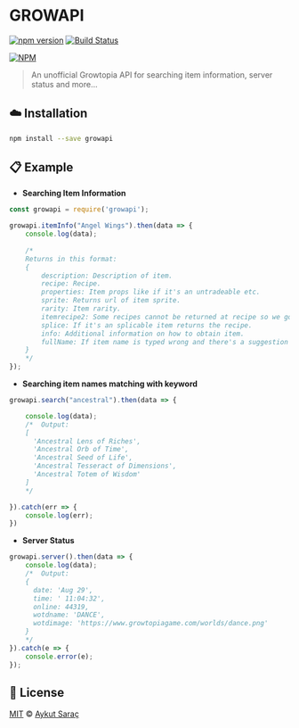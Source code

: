 # GROWAPI
[![npm version](https://badge.fury.io/js/growapi.svg)](https://badge.fury.io/js/growapi) [![Build Status](https://travis-ci.org/joemccann/dillinger.svg?branch=master)](https://travis-ci.org/joemccann/dillinger)

[![NPM](https://nodei.co/npm/growapi.png)](https://nodei.co/npm/growapi/) 

> An unofficial Growtopia API for searching item information, server status and more...

## :cloud: Installation
```sh
npm install --save growapi
```

## :clipboard: Example

- **Searching Item Information**
```js
const growapi = require('growapi');

growapi.itemInfo("Angel Wings").then(data => {
    console.log(data);
    
    /*
    Returns in this format:
    {
        description: Description of item.
        recipe: Recipe.
        properties: Item props like if it's an untradeable etc.
        sprite: Returns url of item sprite.
        rarity: Item rarity.
        itemrecipe2: Some recipes cannot be returned at recipe so we got this.
        splice: If it's an splicable item returns the recipe.
        info: Additional information on how to obtain item.
        fullName: If item name is typed wrong and there's a suggestion it appears here.
    }
    */
});
```

- **Searching item names matching with keyword**

```js
growapi.search("ancestral").then(data => {

    console.log(data);
    /*  Output:
    [
      'Ancestral Lens of Riches',
      'Ancestral Orb of Time',
      'Ancestral Seed of Life',
      'Ancestral Tesseract of Dimensions',
      'Ancestral Totem of Wisdom'
    ]
    */

}).catch(err => {
    console.log(err);
})
```

- **Server Status**

```js
growapi.server().then(data => {
    console.log(data);
    /*  Output:
    {
      date: 'Aug 29',
      time: ' 11:04:32',
      online: 44319,
      wotdname: 'DANCE',
      wotdimage: 'https://www.growtopiagame.com/worlds/dance.png'
    }
    */
}).catch(e => {
    console.error(e);
});
```


## :scroll: License

[MIT][license] © [Aykut Saraç][website]

[license]: /LICENSE
[website]: https://github.com/AykutSarac